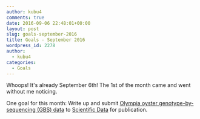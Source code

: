 ```yaml
---
author: kubu4
comments: true
date: 2016-09-06 22:48:01+00:00
layout: post
slug: goals-september-2016
title: Goals - September 2016
wordpress_id: 2278
author:
  - kubu4
categories:
  - Goals
---
```


Whoops! It's already September 6th! The 1st of the month came and went without me noticing.

One goal for this month: Write up and submit [Olympia oyster genotype-by-sequencing (GBS) data](category/olympia-oyster-reciprocal-transplant/genotype-by-sequencing-at-bgi.html) to [Scientific Data](https://www.nature.com/sdata/about) for publication.
